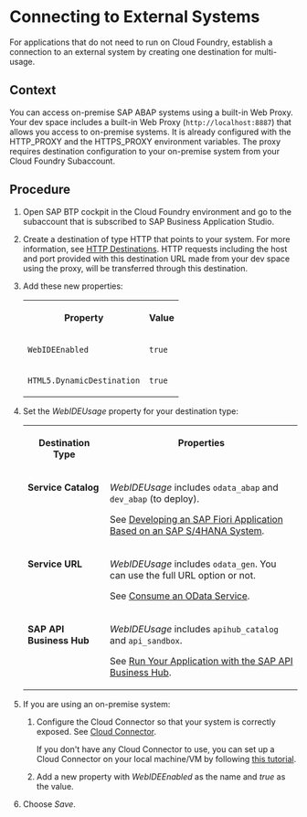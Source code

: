 <!-- loio7e49887e6fd34182bebeca5a6841a0cc -->

# Connecting to External Systems

For applications that do not need to run on Cloud Foundry, establish a connection to an external system by creating one destination for multi-usage.



<a name="loio7e49887e6fd34182bebeca5a6841a0cc__context_rjk_wrf_3kb"/>

## Context

You can access on-premise SAP ABAP systems using a built-in Web Proxy. Your dev space includes a built-in Web Proxy \(`http://localhost:8887`\) that allows you access to on-premise systems. It is already configured with the HTTP\_PROXY and the HTTPS\_PROXY environment variables. The proxy requires destination configuration to your on-premise system from your Cloud Foundry Subaccount.



<a name="loio7e49887e6fd34182bebeca5a6841a0cc__steps_orm_myk_m4"/>

## Procedure

1.  Open SAP BTP cockpit in the Cloud Foundry environment and go to the subaccount that is subscribed to SAP Business Application Studio.

2.  Create a destination of type HTTP that points to your system. For more information, see [HTTP Destinations](https://help.sap.com/viewer/cca91383641e40ffbe03bdc78f00f681/Cloud/en-US/783fa1c418a244d0abb5f153e69ca4ce.html). HTTP requests including the host and port provided with this destination URL made from your dev space using the proxy, will be transferred through this destination.

3.  Add these new properties:


    <table>
    <tr>
    <th valign="top">

    Property


    
    </th>
    <th valign="top">

    Value


    
    </th>
    </tr>
    <tr>
    <td valign="top">

    `WebIDEEnabled`


    
    </td>
    <td valign="top">

    `true`


    
    </td>
    </tr>
    <tr>
    <td valign="top">

    `HTML5.DynamicDestination`


    
    </td>
    <td valign="top">

    `true`


    
    </td>
    </tr>
    </table>
    
4.  Set the *WebIDEUsage* property for your destination type:


    <table>
    <tr>
    <th valign="top">

    Destination Type


    
    </th>
    <th valign="top">

    Properties


    
    </th>
    </tr>
    <tr>
    <td valign="top">

    **Service Catalog**


    
    </td>
    <td valign="top">

    *WebIDEUsage* includes `odata_abap` and `dev_abap` \(to deploy\).

    See [Developing an SAP Fiori Application Based on an SAP S/4HANA System](https://help.sap.com/viewer/584e0bcbfd4a4aff91c815cefa0bce2d/Cloud/en-US/22f3401b2e464344943f2a6abf05d092.html).


    
    </td>
    </tr>
    <tr>
    <td valign="top">

    **Service URL**


    
    </td>
    <td valign="top">

    *WebIDEUsage* includes `odata_gen`. You can use the full URL option or not.

    See [Consume an OData Service](https://help.sap.com/viewer/584e0bcbfd4a4aff91c815cefa0bce2d/Cloud/en-US/ff9d287ba8ef4011baaad58d516dce3f.html).


    
    </td>
    </tr>
    <tr>
    <td valign="top">

    **SAP API Business Hub**


    
    </td>
    <td valign="top">

    *WebIDEUsage* includes `apihub_catalog` and `api_sandbox`.

    See [Run Your Application with the SAP API Business Hub](https://help.sap.com/viewer/584e0bcbfd4a4aff91c815cefa0bce2d/Cloud/en-US/54ce98a4f9cf454e8b18224623c00aba.html).


    
    </td>
    </tr>
    </table>
    
5.  If you are using an on-premise system:

    1.  Configure the Cloud Connector so that your system is correctly exposed. See [Cloud Connector](https://help.sap.com/viewer/cca91383641e40ffbe03bdc78f00f681/Cloud/en-US/e6c7616abb5710148cfcf3e75d96d596.html).

        If you don't have any Cloud Connector to use, you can set up a Cloud Connector on your local machine/VM by following [this tutorial](https://developers.sap.com/tutorials/cp-connectivity-install-cloud-connector.html).

    2.  Add a new property with *WebIDEEnabled* as the name and *true* as the value.


6.  Choose *Save*.


